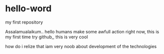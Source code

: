 # hello-word
my first repository

Assalamualaikum.. hello humans make some awfull action right now, 
this is my first time try github,, this is very cool

how do i relize that iam very noob about development of the technologies
